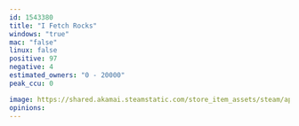 ```yaml
---
id: 1543380
title: "I Fetch Rocks"
windows: "true"
mac: "false"
linux: false
positive: 97
negative: 4
estimated_owners: "0 - 20000"
peak_ccu: 0

image: https://shared.akamai.steamstatic.com/store_item_assets/steam/apps/1543380/header.jpg?t=1677500138
opinions:
---
```

